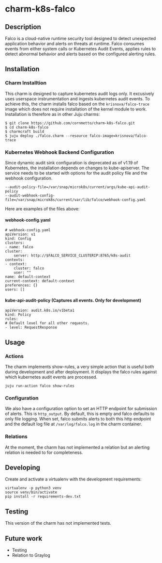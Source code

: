 # charm-k8s-falco

## Description

Falco is a cloud-native runtime security tool designed to detect unexpected application behavior and alerts on threats at runtime. Falco consumes events from either system calls or Kubernetes Audit Events, applies rules to detect abnormal behavior and alerts based on the configured alerting rules.

## Installation

### Charm Installtion
This charm is designed to capture kubernetes audit logs only. It excusively uses
userspace instrumentation and ingests kubernetes audit events. To achieve this, the charm installs falco based on the `krisnova/falco-trace`
image which does not require installation of the kernel module to work. Installation is therefore as in other Juju charms:

    $ git clone https://github.com/cornmetto/charm-k8s-falco.git
    $ cd charm-k8s-falco
    $ charmcraft build
    $ juju deploy ./falco.charm --resource falco-image=krisnova/falco-trace

### Kubernetes Webhook Backend Configuration

Since dynamic audit sink configuration is deprecated as of v1.19 of Kubernetes,
the installation depends on changes to kube-apiserver. The service needs to be started with options for the audit policy file and the webhook configuration.

    --audit-policy-file=/var/snap/microk8s/current/args/kube-api-audit-policy
    --audit-webhook-config-file=/var/snap/microk8s/current/var/lib/falco/webhook-config.yaml

Here are examples of the files above:
#### webhook-config.yaml

    # webhook-config.yaml
    apiVersion: v1
    kind: Config
    clusters:
    - name: falco
    cluster:
        server: http://$FALCO_SERVICE_CLUSTERIP:8765/k8s-audit
    contexts:
    - context:
        cluster: falco
        user: ""
    name: default-context
    current-context: default-context
    preferences: {}
    users: []

#### kube-api-audit-policy (Captures all events. Only for development)
    apiVersion: audit.k8s.io/v1beta1
    kind: Policy
    rules:
    # Default level for all other requests.
    - level: RequestResponse


## Usage

### Actions
The charm implements show-rules, a very simple action that is useful both during development and after deployment. It displays the falco rules against which kubernetes audit events are processed.

    juju run-action falco show-rules

### Configuration
We also have a configuration option to set an HTTP endpoint for submission of alerts. This is `http_output`. By default, this is empty and falco defaults to only file logging. When set, falco
submits alerts to both this http endpoint and the default log file at `/var/log/falco.log` in the charm container.

### Relations
At the moment, the charm has not implemented a relation but an alerting relation is needed to for completeness. 

## Developing

Create and activate a virtualenv with the development requirements:

    virtualenv -p python3 venv
    source venv/bin/activate
    pip install -r requirements-dev.txt

## Testing

This version of the charm has not implemented tests. 

## Future work

- Testing
- Relation to Graylog
